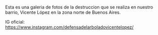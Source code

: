 Esta es una galeria de fotos de la destruccion que se realiza en nuestro barrio, Vicente López en la zona norte de Buenos Aires.

IG oficial:  
https://www.instagram.com/defensadelarboladovicentelopez/
